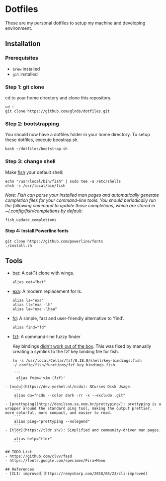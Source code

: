 # Dotfiles
These are my personal dotfiles to setup my machine and developing environment. 

## Installation

### Prerequisites
- `brew` installed
- `git` installed

### Step 1: git clone

cd to your home directory and clone this repository.
```
cd ~
git clone https://github.com/glnds/dotfiles.git
```

### Step 2: bootstrapping

You should now have a dotfiles folder in your home directory. To setup these dotfiles, execute boostrap.sh.
```
bash ~/dotfiles/bootstrap.sh
```

### Step 3: change shell

Make [fish](https://github.com/fish-shell/fish-shell/) your default shell:
```
echo "/usr/local/bin/fish" | sudo tee -a /etc/shells
chsh -s /usr/local/bin/fish
```

*Note: Fish can parse your installed man pages and automatically generate completion files for your command-line tools. You should periodically run the following command to update those completions, which are stored in ~/.config/fish/completions by default:*
```
fish_update_completions
```

#### Step 4: Install Powerline fonts

```
git clone https://github.com/powerline/fonts
./install.sh
```

## Tools

- [bat](https://github.com/sharkdp/bat): A cat(1) clone with wings.
 
	```
	alias cat="bat"
	```
- [exa](https://the.exa.website/introduction): A modern replacement for ls.
	```
	alias ls="exa"
	alias ll="exa -lh"
	alias la="exa -lhaa"
	```
- [fd](https://github.com/sharkdp/fd/): A simple, fast and user-friendly alternative to 'find'.
	```
	alias find="fd"
	```
- [fzf](https://github.com/junegunn/fzf): A command-line fuzzy finder
	
	Key bindings [didn't work out of the box](https://github.com/junegunn/fzf/issues/851). This was fixed by manually creating a symlink to the fzf key binding file for fish.
	```
	ln -s /usr/local/Cellar/fzf/0.18.0/shell/key-bindings.fish ~/.config/fish/functions/fzf_key_bindings.fish
```
	```
	 alias fvim='vim (fzf)'
	 ```
- [ncdu](https://dev.yorhel.nl/ncdu): NCurses Disk Usage.
	```
	alias du="ncdu --color dark -rr -x --exclude .git"
	```
- [prettyping](http://denilson.sa.nom.br/prettyping/): prettyping is a wrapper around the standard ping tool, making the output prettier, more colorful, more compact, and easier to read.
	```
	alias ping="prettyping --nolegend"
	```
- [tldr](https://tldr.sh/): Simplified and community-driven man pages.
	```
	alias help="tldr"
	```

## TODO List
- https://github.com/clvv/fasd
- https://fonts.google.com/specimen/Fira+Mono

## References
- [CLI: improved](https://remysharp.com/2018/08/23/cli-improved)
